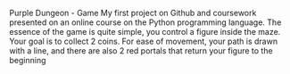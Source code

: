 Purple Dungeon - Game
My first project on Github and coursework presented on an online course on the Python programming language.
The essence of the game is quite simple, you control a figure inside the maze. Your goal is to collect 2 coins. For ease of movement, your path is drawn with a line, and there are also 2 red portals that return your figure to the beginning
